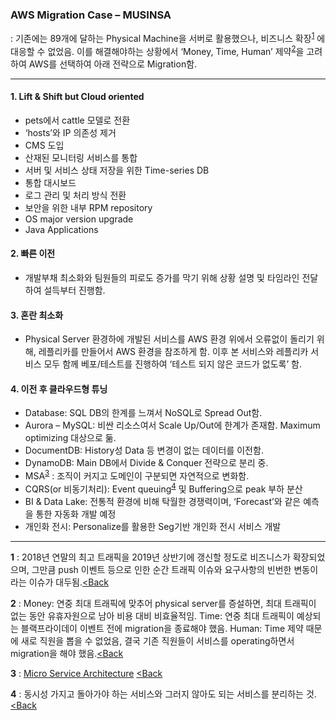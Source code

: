 ### AWS Migration Case – MUSINSA

: 기존에는 89개에 달하는 Physical Machine을 서버로 활용했으나, 비즈니스 확장<sup id="al1">[1](#footnote1)</sup> 에 대응할 수 없었음. 이를 해결해야하는 상황에서 ‘Money, Time, Human’ 제약<sup id="al2">[2](#footnote2)</sup>을 고려하여 AWS를 선택하여 아래 전략으로 Migration함.

----

#### 1. Lift & Shift but Cloud oriented
  -  pets에서 cattle 모델로 전환
  - ‘hosts’와 IP 의존성 제거
  - CMS 도입
  - 산재된 모니터링 서비스를 통합
  - 서버 및 서비스 상태 저장을 위한 Time-series DB
  - 통합 대시보드
  - 로그 관리 및 처리 방식 전환
  - 보안을 위한 내부 RPM repository
  - OS major version upgrade
  - Java Applications
    
#### 2. 빠른 이전
  - 개발부채 최소화와 팀원들의 피로도 증가를 막기 위해 상황 설명 및 타임라인 전달하여 설득부터 진행함.
  
#### 3. 혼란 최소화
  - Physical Server 환경하에 개발된 서비스를 AWS 환경 위에서 오류없이 돌리기 위해, 레플리카를 만들어서 AWS 환경을 참조하게 함. 이후 본 서비스와 레플리카 서비스 모두 함께 베포/테스트를 진행하여 ‘테스트 되지 않은 코드가 없도록’ 함.
  
#### 4. 이전 후 클라우드형 튜닝
  - Database: SQL DB의 한계를 느껴서 NoSQL로 Spread Out함.
  - Aurora – MySQL: 비싼 리소스여서 Scale Up/Out에 한계가 존재함. Maximum optimizing 대상으로 둚.
  - DocumentDB: History성 Data 등 변경이 없는 데이터를 이전함.
  - DynamoDB: Main DB에서 Divide & Conquer 전략으로 분리 중.
  - MSA<sup id="al3">[3](#footnote3)</sup> : 조직이 커지고 도메인이 구분되면 자연적으로 변화함.
  - CQRS(or 비동기처리): Event queuing<sup id="al4">[4](#footnote4)</sup>  및 Buffering으로 peak 부하 분산 
  - BI & Data Lake: 전통적 환경에 비해 탁월한 경쟁력이며, ‘Forecast’와 같은 예측을 통한 자동화 개발 예정
  - 개인화 전시: Personalize를 활용한 Seg기반 개인화 전시 서비스 개발



----
<b id="footnote1">1</b> : 2018년 연말의 최고 트래픽을 2019년 상반기에 갱신할 정도로 비즈니스가 확장되었으며, 그만큼 push 이벤트 등으로 인한 순간 트래픽 이슈와 요구사항의 빈번한 변동이라는 이슈가 대두됨.[<Back](#al1)

<b id="footnote2">2</b> : Money: 연중 최대 트래픽에 맞추어 physical server를 증설하면, 최대 트래픽이 없는 동안 유휴자원으로 남아 비용 대비 비효율적임.
Time: 연중 최대 트래픽이 예상되는 블랙프라이데이 이벤트 전에 migration을 종료해야 했음.
Human: Time 제약 때문에 새로 직원을 뽑을 수 없었음, 결국 기존 직원들이 서비스를 operating하면서 migration을 해야 했음.[<Back](#al2)

<b id="footnote3">3</b> : [Micro Service Architecture](http://guruble.com/%EB%A7%88%EC%9D%B4%ED%81%AC%EB%A1%9C%EC%84%9C%EB%B9%84%EC%8A%A4microservice-%EC%95%84%ED%82%A4%ED%85%8D%EC%B2%98-%EA%B7%B8%EA%B2%83%EC%9D%B4-%EB%AD%A3%EC%9D%B4-%EC%A4%91%ED%97%8C%EB%94%94/)  [<Back](#al3)

<b id="footnote4">4</b> : 동시성 가지고 돌아가야 하는 서비스와 그러지 않아도 되는 서비스를 분리하는 것.[<Back](#al4)

